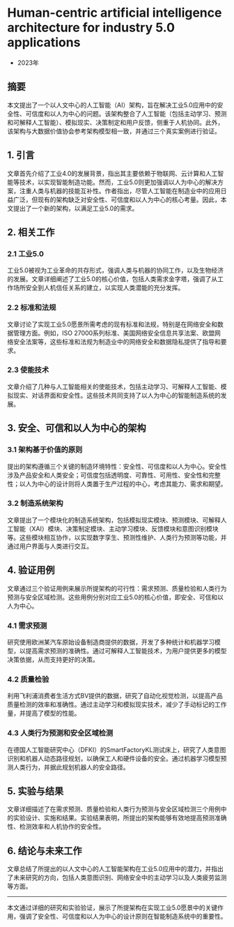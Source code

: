 # Human-centric artificial intelligence architecture for industry 5.0 applications
- 2023年
## <span>摘要</span>
本文提出了一个以人文中心的人工智能（AI）架构，旨在解决工业5.0应用中的安全性、可信度和以人为中心的问题。该架构整合了人工智能（包括主动学习、预测和可解释人工智能）、模拟现实、决策制定和用户反馈，侧重于人机协同。此外，该架构与大数据价值协会参考架构模型相一致，并通过三个真实案例进行验证。

## <span>1. 引言</span>
文章首先介绍了工业4.0的发展背景，指出其主要依赖于物联网、云计算和人工智能等技术，以实现智能制造功能。然而，工业5.0则更加强调以人为中心的解决方案，注重人类与机器的技能互补性。作者指出，尽管人工智能在制造业中的应用日益广泛，但现有的架构缺乏对安全性、可信度和以人为中心的核心考量。因此，本文提出了一个新的架构，以满足工业5.0的需求。

## <span>2. 相关工作</span>

### <span>2.1 工业5.0</span>
工业5.0被视为工业革命的共存形式，强调人类与机器的协同工作，以及生物经济的发展。文章详细阐述了工业5.0的核心价值，包括人类需求金字塔，强调了从工作场所安全到人机信任关系的建立，以实现人类潜能的充分发挥。

### <span>2.2 标准和法规</span>
文章讨论了实现工业5.0愿景所需考虑的现有标准和法规，特别是在网络安全和数据管理方面。例如，ISO 27000系列标准、美国网络安全信息共享法案、欧盟网络安全法案等，这些标准和法规为制造业中的网络安全和数据隐私提供了指导和要求。

### <span>2.3 使能技术</span>
文章介绍了几种与人工智能相关的使能技术，包括主动学习、可解释人工智能、模拟现实、对话界面和安全性。这些技术共同支持了以人为中心的智能制造系统的发展。

## <span>3. 安全、可信和以人为中心的架构</span>

### <span>3.1 架构基于价值的原则</span>
提出的架构遵循三个关键的制造环境特性：安全性、可信度和以人为中心。安全性涉及产品安全和人类安全；可信度包括透明度、可靠性、可用性、安全性和完整性；以人为中心的设计则将人类置于生产过程的中心，考虑其能力、需求和期望。

### <span>3.2 制造系统架构</span>
文章提出了一个模块化的制造系统架构，包括模拟现实模块、预测模块、可解释人工智能（XAI）模块、决策制定模块、主动学习模块、反馈模块和意图识别模块等。这些模块相互协作，以实现数字孪生、预测性维护、人类行为预测等功能，并通过用户界面与人类进行交互。

## <span>4. 验证用例</span>
文章通过三个验证用例来展示所提架构的可行性：需求预测、质量检验和人类行为预测与安全区域检测。这些用例分别对应工业5.0的核心价值，即安全、可信和以人为中心。

### <span>4.1 需求预测</span>
研究使用欧洲某汽车原始设备制造商提供的数据，开发了多种统计和机器学习模型，以提高需求预测的准确性。通过可解释人工智能技术，为用户提供更多的模型决策依据，从而支持更好的决策。

### <span>4.2 质量检验</span>
利用飞利浦消费者生活方式BV提供的数据，研究了自动化视觉检测，以提高产品质量检测的效率和准确性。通过主动学习和模拟现实技术，减少了手动标记的工作量，并提高了模型的性能。

### <span>4.3 人类行为预测和安全区域检测</span>
在德国人工智能研究中心（DFKI）的SmartFactoryKL测试床上，研究了人类意图识别和机器人动态路径规划，以确保工人和硬件设备的安全。通过机器学习模型预测人类行为，并据此规划机器人的安全路径。

## <span>5. 实验与结果</span>
文章详细描述了在需求预测、质量检验和人类行为预测与安全区域检测三个用例中的实验设计、实施和结果。实验结果表明，所提出的架构能够有效地提高预测准确性、检测效率和人机协作的安全性。

## <span>6. 结论与未来工作</span>
文章总结了所提出的以人文中心的人工智能架构在工业5.0应用中的潜力，并指出了未来研究的方向，包括人类意图识别、网络安全中的主动学习以及人类疲劳监测等方面。

---

本文通过详细的研究和实验验证，展示了所提架构在实现工业5.0愿景中的关键作用，强调了安全性、可信度和以人为中心的设计原则在智能制造系统中的重要性。